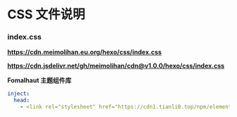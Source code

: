 # CSS 文件说明

### index.css

**<https://cdn.meimolihan.eu.org/hexo/css/index.css>**

**<https://cdn.jsdelivr.net/gh/meimolihan/cdn@v1.0.0/hexo/css/index.css>**

**Fomalhaut 主题组件库**

```yaml
inject:
  head:
    - <link rel="stylesheet" href="https://cdn1.tianli0.top/npm/element-ui@2.15.6/packages/theme-chalk/lib/index.css"> # 引入组件库(f12)
```